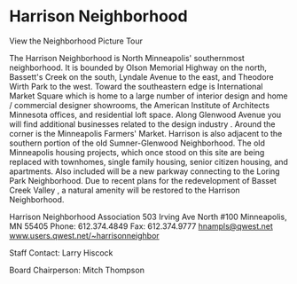 # Harrison Neighborhood

View the Neighborhood Picture Tour

The Harrison Neighborhood is North Minneapolis' southernmost neighborhood. It is bounded by Olson Memorial Highway on the north, Bassett's Creek on the south, Lyndale Avenue to the east, and Theodore Wirth Park to the west. Toward the southeastern edge is International Market Square which is home to a large number of interior design and home / commercial designer showrooms, the American Institute of Architects Minnesota offices, and residential loft space. Along Glenwood Avenue you will find additional businesses related to the design industry . Around the corner is the Minneapolis Farmers' Market. Harrison is also adjacent to the southern portion of the old Sumner-Glenwood Neighborhood. The old Minneapolis housing projects, which once stood on this site are being replaced with townhomes, single family housing, senior citizen housing, and apartments. Also included will be a new parkway connecting to the Loring Park Neighborhood. Due to recent plans for the redevelopment of Basset Creek Valley , a natural amenity will be restored to the Harrison Neighborhood.

Harrison Neighborhood Association
503 Irving Ave North #100
Minneapolis, MN 55405
Phone: 612.374.4849
Fax: 612.374.9777
hnampls@qwest.net
www.users.qwest.net/~harrisonneighbor

Staff Contact: Larry Hiscock

Board Chairperson: Mitch Thompson
